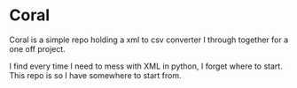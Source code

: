 # Coral
Coral is a simple repo holding a xml to csv converter I through together for a one off project.

I find every time I need to mess with XML in python, I forget where to start. This repo is so I have somewhere to start from.